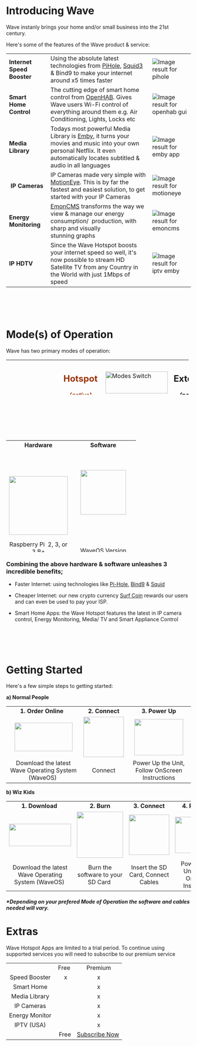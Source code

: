 <h1 id="mcetoc_1cb5rbkj50">Introducing&nbsp;Wave</h1>
<p>Wave&nbsp;instanly&nbsp;brings&nbsp;your home and/or small business into the&nbsp;21st century.&nbsp;</p>
<p>Here's some of the features of the Wave product &amp; service:</p>
<table width="553">
<tbody>
<tr>
<td><strong>Internet Speed Booster</strong></td>
<td>Using the absolute latest technologies from <a href="https://pi-hole.net">PiHole</a>, <a href="https://squidproxy.org">Squid3</a> &amp; Bind9 to make your internet around x5 times faster&nbsp;</td>
<td><img src="https://i0.wp.com/pi-hole.net/wp-content/uploads/2016/12/dashboard212.png?resize=525%2C336&amp;ssl=1" alt="Image result for pihole" /></td>
</tr>
<tr>
<td><strong>Smart Home Control</strong></td>
<td>The cutting edge of smart home control from <a href="https://www.openhab.org">OpenHAB</a>. Gives Wave users Wi-Fi control of everything around them e.g. Air Conditioning, Lights, Locks etc</td>
<td><img src="https://docs.openhab.org/addons/uis/habpanel/doc/images/habpanel_screenshot1.png" alt="Image result for openhab gui" /></td>
</tr>
<tr>
<td><strong>Media Library</strong></td>
<td>Todays most powerful Media Library is <a href="https://emby.media">Emby</a>, it turns your movies and music into your own personal Netflix. It even automatically locates subtitled &amp; audio in all languages</td>
<td><img src="https://lh3.googleusercontent.com/HemYqsE8tkSnuLGd7Xil9QTtwpliOHG5-OQN5oYcA8sbWy0SYdZ2LWI9Jchknw4lDvRZmvVkCw=w640-h400-e365" alt="Image result for emby app" /></td>
</tr>
<tr>
<td>&nbsp;<strong>IP Cameras</strong></td>
<td>IP Cameras made very simple with <a href="https://github.com/ccrisan/motioneye/wiki">MotionEye</a>. This is by far the fastest and easiest solution, to get started with your IP Cameras</td>
<td><img src="https://iu8cri.altervista.org/wp-content/uploads/2017/09/motioneye_3.png" alt="Image result for motioneye" /></td>
</tr>
<tr>
<td><strong>Energy Monitoring</strong></td>
<td><a href="https://emoncms.org">EmonCMS</a> transforms the way we view &amp; manage our energy consumption/&nbsp; production, with sharp and visually stunning&nbsp;graphs</td>
<td><img src="https://emoncms.org/Modules/site/emoncms_front.png" alt="Image result for emoncms" /></td>
</tr>
<tr>
<td><strong>IP HDTV</strong></td>
<td>Since the Wave Hotspot boosts your internet speed so well, it's now possible to stream HD Satellite TV from any Country in the World with just 1Mbps of speed</td>
<td><img src="http://i.imgur.com/Y07Lpwp.png" alt="Image result for iptv emby" /></td>
</tr>
</tbody>
</table>
<h1 id="mcetoc_1cb5s9gnn5">&nbsp;</h1>
<h1 id="mcetoc_1cb5rbkj50">Mode(s) of Operation</h1>
<p>Wave has two primary modes of operation:</p>
<table style="height: 95px; width: 498px;">
<tbody>
<tr>
<td style="width: 87px; text-align: center;">&nbsp;</td>
<td style="width: 107.823px; text-align: center;">&nbsp;</td>
<td style="width: 72.1771px; text-align: center;">
<h2 id="mcetoc_1cb5vvvmq7"><span style="color: #993300;"><strong>Hotspot</strong></span></h2>
<p><em><span style="color: #993300;"><strong>(active)</strong></span></em></p>
</td>
<td style="width: 147px;"><img src="https://thumb.ibb.co/gKkz7S/slider_switch.png" alt="Modes Switch" width="170" height="60" /></td>
<td style="width: 109px; text-align: center;">
<h2 id="mcetoc_1cb6006dk8"><strong>Extender</strong></h2>
<p><span style="color: #000000;"><strong><em>(passive)</em></strong></span></p>
</td>
</tr>
<tr>
<td style="width: 87px; text-align: right;"><strong>Wi-Fi</strong></td>
<td style="width: 107.823px;">&nbsp;</td>
<td style="width: 72.1771px;">&nbsp;Transmitting</td>
<td style="width: 147px;">&nbsp;</td>
<td style="width: 109px; text-align: center;">Receiving</td>
</tr>
<tr>
<td style="width: 87px; text-align: right;"><strong>HDMI</strong></td>
<td style="width: 107.823px; text-align: center;">&nbsp;</td>
<td style="width: 72.1771px; text-align: center;">Disabled</td>
<td style="width: 147px;">&nbsp;</td>
<td style="width: 109px; text-align: center;">Enabled</td>
</tr>
<tr>
<td style="width: 87px; text-align: right;"><strong>Remote Access</strong></td>
<td style="width: 107.823px; text-align: center;">&nbsp;</td>
<td style="width: 72.1771px; text-align: center;">International</td>
<td style="width: 147px;">&nbsp;</td>
<td style="width: 109px; text-align: center;">Local</td>
</tr>
<tr>
<td style="width: 87px; text-align: right;">
<p><strong>Menu&nbsp;Access</strong></p>
</td>
<td style="width: 107.823px; text-align: center;">&nbsp;</td>
<td style="width: 72.1771px; text-align: center;">
<p>Hostname (<em>http://wave/</em>)</p>
</td>
<td style="width: 147px;">&nbsp;</td>
<td style="width: 109px; text-align: center;">
<p>HDMI (connected display)</p>
</td>
</tr>
<tr>
<td style="width: 87px; text-align: right;">
<p><strong>Connection Method</strong></p>
</td>
<td style="width: 107.823px; text-align: center;">&nbsp;</td>
<td style="width: 72.1771px; text-align: center;">&nbsp;</td>
<td style="width: 147px;">&nbsp;</td>
<td style="width: 109px; text-align: center;">&nbsp;</td>
</tr>
</tbody>
</table>
<p>&nbsp;</p>
<h1 id="mcetoc_1cb5rbkj50">&nbsp;</h1>
<table style="height: 305px; width: 481px;">
<tbody>
<tr style="height: 16px;">
<td style="text-align: center; width: 138.063px; height: 16px;"><strong>Hardware</strong></td>
<td style="text-align: center; width: 161.937px; height: 16px;"><strong>Software</strong></td>
</tr>
<tr style="height: 253px;">
<td style="text-align: center; width: 138.063px; height: 253px;">
<p>&nbsp;</p>
<p><strong><img src="https://image.ibb.co/fGVAYS/wave_hotspot_0_1_0.png" alt="" width="160" height="160" /></strong></p>
<p>Raspberry Pi&nbsp; 2, 3, or 3 B+</p>
</td>
<td style="text-align: center; width: 161.937px; height: 253px;">
<p>&nbsp;</p>
<p><img src="https://encrypted-tbn0.gstatic.com/images?q=tbn:ANd9GcSaeH-_N07SOt_mhm31HnhPWPuX_K4Ky7QykZnR5hLGnRkku7Go" alt="" width="124" height="122" /></p>
<p>&nbsp;</p>
<p>&nbsp;</p>
<p>WaveOS Version 0.1.4</p>
</td>
</tr>
<tr style="height: 50.5974px;">
<td style="text-align: center; width: 138.063px; height: 50.5974px;"><a href="https://github.com/unclehowell/WaveOS/blob/master/parts-list.csv">Parts List</a></td>
<td style="text-align: center; width: 161.937px; height: 50.5974px;"><a href="https://github.com/unclehowell/WaveOS/blob/master/parts-list.csv">Downloads List</a></td>
</tr>
</tbody>
</table>
<h3 id="mcetoc_1cb5rbkj81">Combining the above&nbsp;hardware &amp; software unleashes 3 incredible benefits;</h3>
<ul>
<li>Faster Internet: using technologies like <a href="https://pi-hole.net">Pi-Hole</a>, <a href="https://wiki.debian.org/Bind9">Bind9</a> &amp; <a href="https://squidproxy.org">Squid</a></li>
</ul>
<ul>
<li>Cheaper Internet: our new crypto currency <a href="#">Surf Coin</a> rewards our users and can even be used to pay your ISP.</li>
</ul>
<ul>
<li>Smart Home Apps: the Wave Hotspot features the latest in IP camera control, Energy Monitoring, Media/ TV and Smart Appliance Control</li>
</ul>
<h1 id="mcetoc_1cb6436v4d">&nbsp;</h1>
<h1 id="mcetoc_1cb6430pfc">Getting Started</h1>
<p>Here's a few simple steps to getting started:</p>
<p><strong>a) Normal People</strong></p>
<table>
<tbody>
<tr>
<td style="text-align: center;"><strong>1.&nbsp;Order Online&nbsp;&nbsp;</strong></td>
<td style="text-align: center;"><strong>2.&nbsp;Connect</strong></td>
<td style="text-align: center;"><strong>3. Power Up</strong></td>
</tr>
<tr>
<td style="text-align: center;"><img src="http://kenstewartphoto.com/images/Order-Button.jpg" width="158" height="78" /></td>
<td style="text-align: center;"><img src="https://thumb.ibb.co/fkW31n/cabled.png" alt="" width="110" height="110" /></td>
<td style="text-align: center;"><img src="https://docs.openhab.org/addons/uis/habpanel/doc/images/habpanel_screenshot1.png" alt="" width="133" height="99" /></td>
</tr>
<tr>
<td style="text-align: center;">Download the latest Wave Operating System (WaveOS)&nbsp;</td>
<td style="text-align: center;">Connect</td>
<td style="text-align: center;">Power Up the Unit, Follow OnScreen Instructions</td>
</tr>
</tbody>
</table>
<p><strong>b) Wiz Kids</strong></p>
<table>
<tbody>
<tr>
<td style="text-align: center;"><strong>1. Download&nbsp;</strong></td>
<td style="text-align: center;"><strong>2.&nbsp;Burn</strong></td>
<td style="text-align: center;"><strong>3.&nbsp;Connect</strong></td>
<td style="text-align: center;"><strong>4. Power Up</strong></td>
</tr>
<tr>
<td style="text-align: center;"><img src="http://open-axcss.com/home/wp-content/uploads/2016/09/download-button-large.png" alt="" width="169" height="61" /></td>
<td style="text-align: center;"><img src="https://thumb.ibb.co/eEKqgn/sd_card.png" alt="" width="126" height="126" /></td>
<td style="text-align: center;"><img src="https://thumb.ibb.co/fkW31n/cabled.png" alt="" width="110" height="110" /></td>
<td style="text-align: center;"><img src="https://docs.openhab.org/addons/uis/habpanel/doc/images/habpanel_screenshot1.png" alt="" width="133" height="99" /></td>
</tr>
<tr>
<td style="text-align: center;">Download the latest Wave Operating System (WaveOS)&nbsp;</td>
<td style="text-align: center;">Burn the software to your SD Card&nbsp;</td>
<td style="text-align: center;">Insert the SD Card, Connect Cables</td>
<td style="text-align: center;">Power Up the Unit, Follow OnScreen Instructions</td>
</tr>
</tbody>
</table>
<h5 id="mcetoc_1cb621u8ab">*Depending on your prefered Mode of Operation the software and cables needed will vary.&nbsp;</h5>
<h1 id="mcetoc_1cb6430pfc">Extras</h1>
<p>Wave Hotspot Apps are limited to a trial period. To continue using supported services you will need to subscribe to our premium service</p>
<table>
<tbody>
<tr>
<td style="text-align: center;">&nbsp;</td>
<td style="text-align: center;">Free</td>
<td style="text-align: center;">&nbsp;Premium</td>
</tr>
<tr>
<td style="text-align: center;">Speed Booster</td>
<td style="text-align: center;">&nbsp; x</td>
<td style="text-align: center;">&nbsp;x</td>
</tr>
<tr>
<td style="text-align: center;">Smart Home</td>
<td style="text-align: center;">&nbsp;</td>
<td style="text-align: center;">&nbsp;x</td>
</tr>
<tr>
<td style="text-align: center;">Media Library</td>
<td style="text-align: center;">&nbsp;</td>
<td style="text-align: center;">&nbsp;x</td>
</tr>
<tr>
<td style="text-align: center;">IP Cameras</td>
<td style="text-align: center;">&nbsp;</td>
<td style="text-align: center;">&nbsp;x</td>
</tr>
<tr>
<td style="text-align: center;">Energy Monitor</td>
<td style="text-align: center;">&nbsp;</td>
<td style="text-align: center;">&nbsp;x</td>
</tr>
<tr>
<td style="text-align: center;">IPTV (USA)</td>
<td style="text-align: center;">&nbsp;</td>
<td style="text-align: center;">&nbsp;x</td>
</tr>
<tr>
<td>&nbsp;</td>
<td>&nbsp;Free</td>
<td><a href="https://evr-solar.com/product/waveos-premium/">Subscribe Now</a></td>
</tr>
</tbody>
</table>
<p>&nbsp;</p>

